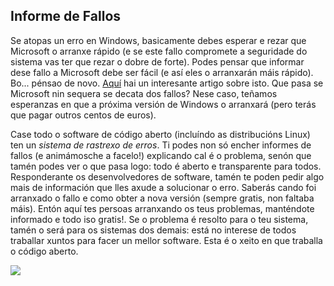 



<h2>Informe de Fallos</h2>

Se atopas un erro en Windows, basicamente debes esperar e rezar que Microsoft o arranxe rápido (e se este fallo compromete a seguridade do sistema vas ter que rezar o dobre de forte). Podes pensar que informar dese fallo a Microsoft debe ser fácil (e así eles o arranxarán máis rápido). Bo... pénsao de novo. <a 
href="http://www.oreillynet.com/mac/blog/2002/06/mission_impossible_submitting.html">Aquí</a> 
hai un interesante artigo sobre isto. Que pasa se Microsoft nin sequera se decata dos fallos? Nese caso, teñamos esperanzas en que a próxima versión de Windows o arranxará (pero terás que pagar outros centos de euros).

Case todo o software de código aberto (incluíndo as distribucións Linux) ten un <i>sistema de rastrexo de erros</i>. Ti podes non só encher informes de fallos (e animámosche a facelo!) explicando cal é o problema, senón que tamén podes ver o que pasa logo: todo é aberto e transparente para todos. Responderante os desenvolvedores de software, tamén te poden pedir algo mais de información que lles axude a solucionar o erro. Saberás cando foi arranxado o fallo e como obter a nova versión (sempre gratis, non faltaba máis). Entón aquí tes persoas arranxando os teus problemas, manténdote informado e todo iso gratis!. Se o problema é resolto para o teu sistema, tamén o será para os sistemas dos demais: está no interese de todos traballar xuntos para facer un mellor software. Esta é o xeito en que traballa o código aberto.

<img src="Images/report_bugs_thumb.png" />




